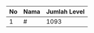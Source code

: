 | No | Nama            | Jumlah Level |
|----|-----------------|--------------|
| 1  | #    |    1093        |
